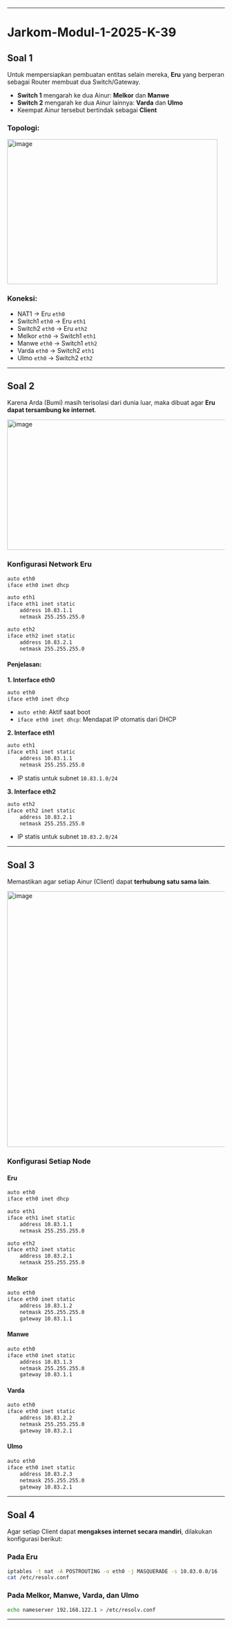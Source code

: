 
---

# Jarkom-Modul-1-2025-K-39

## Soal 1

Untuk mempersiapkan pembuatan entitas selain mereka, **Eru** yang berperan sebagai Router membuat dua Switch/Gateway.

* **Switch 1** mengarah ke dua Ainur: **Melkor** dan **Manwe**
* **Switch 2** mengarah ke dua Ainur lainnya: **Varda** dan **Ulmo**
* Keempat Ainur tersebut bertindak sebagai **Client**

### Topologi:

<img width="487" height="335" alt="image" src="https://github.com/user-attachments/assets/42800e5a-0b23-42b8-9224-9cd4c8f99f0f" />

### Koneksi:

* NAT1 → Eru `eth0`
* Switch1 `eth0` → Eru `eth1`
* Switch2 `eth0` → Eru `eth2`
* Melkor `eth0` → Switch1 `eth1`
* Manwe `eth0` → Switch1 `eth2`
* Varda `eth0` → Switch2 `eth1`
* Ulmo `eth0` → Switch2 `eth2`

---

## Soal 2

Karena Arda (Bumi) masih terisolasi dari dunia luar, maka dibuat agar **Eru dapat tersambung ke internet**.

<img width="514" height="301" alt="image" src="https://github.com/user-attachments/assets/3fa3ff5c-191d-4fd4-b930-4dc3f41baac6" />

### Konfigurasi Network Eru

```bash
auto eth0
iface eth0 inet dhcp

auto eth1
iface eth1 inet static
    address 10.83.1.1
    netmask 255.255.255.0

auto eth2
iface eth2 inet static
    address 10.83.2.1
    netmask 255.255.255.0
```

#### Penjelasan:

**1. Interface eth0**

```bash
auto eth0
iface eth0 inet dhcp
```

* `auto eth0`: Aktif saat boot
* `iface eth0 inet dhcp`: Mendapat IP otomatis dari DHCP

**2. Interface eth1**

```bash
auto eth1
iface eth1 inet static
    address 10.83.1.1
    netmask 255.255.255.0
```

* IP statis untuk subnet `10.83.1.0/24`

**3. Interface eth2**

```bash
auto eth2
iface eth2 inet static
    address 10.83.2.1
    netmask 255.255.255.0
```

* IP statis untuk subnet `10.83.2.0/24`

---

## Soal 3

Memastikan agar setiap Ainur (Client) dapat **terhubung satu sama lain**.

<img width="915" height="591" alt="image" src="https://github.com/user-attachments/assets/b565da26-6dbd-46ee-ad83-36f983333763" />

### Konfigurasi Setiap Node

#### Eru

```bash
auto eth0
iface eth0 inet dhcp

auto eth1
iface eth1 inet static
    address 10.83.1.1
    netmask 255.255.255.0

auto eth2
iface eth2 inet static
    address 10.83.2.1
    netmask 255.255.255.0
```

#### Melkor

```bash
auto eth0
iface eth0 inet static
    address 10.83.1.2
    netmask 255.255.255.0
    gateway 10.83.1.1
```

#### Manwe

```bash
auto eth0
iface eth0 inet static
    address 10.83.1.3
    netmask 255.255.255.0
    gateway 10.83.1.1
```

#### Varda

```bash
auto eth0
iface eth0 inet static
    address 10.83.2.2
    netmask 255.255.255.0
    gateway 10.83.2.1
```

#### Ulmo

```bash
auto eth0
iface eth0 inet static
    address 10.83.2.3
    netmask 255.255.255.0
    gateway 10.83.2.1
```

---

## Soal 4

Agar setiap Client dapat **mengakses internet secara mandiri**, dilakukan konfigurasi berikut:

### Pada Eru

```bash
iptables -t nat -A POSTROUTING -o eth0 -j MASQUERADE -s 10.83.0.0/16
cat /etc/resolv.conf
```

### Pada Melkor, Manwe, Varda, dan Ulmo

```bash
echo nameserver 192.168.122.1 > /etc/resolv.conf
```

---

